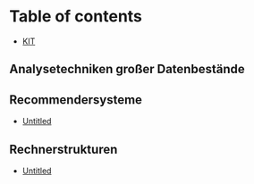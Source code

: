 # Table of contents

* [KIT](README.md)

## Analysetechniken großer Datenbestände

## Recommendersysteme

* [Untitled](recommendersysteme/untitled.md)

## Rechnerstrukturen

* [Untitled](rechnerstrukturen/untitled.md)

